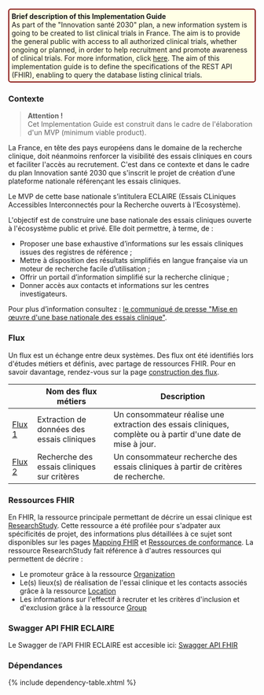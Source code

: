 <p style="padding: 5px; border-radius: 5px; border: 2px solid maroon; background: #ffffe6; max-width: 790px">
<b>Brief description of this Implementation Guide</b><br>
As part of the "Innovation santé 2030" plan, a new information system is going to be created to list clinical trials in France. The aim is to provide the general public with access to all authorized clinical trials, whether ongoing or planned, in order to help recruitment and promote awareness of clinical trials. For more information, click <a href="https://esante.gouv.fr/espace-presse/mise-en-oeuvre-dune-base-nationale-des-essais-cliniques">here</a>. The aim of this implementation guide is to define the specifications of the REST API (FHIR), enabling to query the database listing clinical trials.
</p>

### Contexte
<blockquote class="stu-note">
<p>
  <b>Attention !</b>
  <br>
 Cet Implementation Guide est construit dans le cadre de l'élaboration d'un MVP (minimum viable product).
</p>
</blockquote>
La France, en tête des pays européens dans le domaine de la recherche clinique, doit néanmoins renforcer la visibilité des essais cliniques en cours et faciliter l'accès au recrutement. C'est dans ce contexte et dans le cadre du plan Innovation santé 2030 que s'inscrit le projet de création d’une plateforme nationale référençant les essais cliniques.

Le MVP de cette base nationale s’intitulera ECLAIRE (Essais CLiniques Accessibles Interconnectés pour la Recherche ouverts à l’Ecosystème).

L'objectif est de construire une base nationale des essais cliniques ouverte à l'écosystème public et privé. 
Elle doit permettre, à terme, de :
- Proposer une base exhaustive d’informations sur les essais cliniques issues des registres de référence ;
- Mettre à disposition des résultats simplifiés en langue française via un moteur de recherche facile d’utilisation ;
- Offrir un portail d’information simplifié sur la recherche clinique ;
- Donner accès aux contacts et informations sur les centres investigateurs.

Pour plus d’information consultez : <a href="https://esante.gouv.fr/espace-presse/mise-en-oeuvre-dune-base-nationale-des-essais-cliniques">le communiqué de presse "Mise en œuvre d'une base nationale des essais clinique"</a>.

### Flux
Un flux est un échange entre deux systèmes. Des flux ont été identifiés lors d'études métiers et définis, avec partage de ressources FHIR. Pour en savoir davantage, rendez-vous sur la page  <a href="construction_des_flux.html">construction des flux</a>.

| | Nom des flux métiers  | Description |
| ----- | ----- | ----- |
| <a href="st_flux1.html">Flux 1</a> | Extraction de données des essais cliniques | Un consommateur réalise une extraction des essais cliniques, complète ou à partir d'une date de mise à jour. |
| <a href="st_flux2.html">Flux 2</a> | Recherche des essais cliniques sur critères | Un consommateur recherche des essais cliniques à partir de critères de recherche. |


### Ressources FHIR

En FHIR, la ressource principale permettant de décrire un essai clinique est <a href="https://hl7.org/fhir/R4/researchstudy.html">ResearchStudy</a>. Cette ressource a été profilée pour s'adpater aux spécificités de projet, des informations plus détaillées à ce sujet sont disponibles sur les pages <a href="mapping.html">Mapping FHIR</a> et <a href="artifacts.html">Ressources de conformance</a>. La ressource ResearchStudy fait référence à d'autres ressources qui permettent de décrire :
- Le promoteur grâce à la ressource <a href="https://hl7.org/fhir/R4/organization.html">Organization</a>
- Le(s) lieux(s) de réalisation de l'essai clinique et les contacts associés grâce à la ressource <a href="https://hl7.org/fhir/R4/location.html">Location</a>
- Les informations sur l'effectif à recruter et les critères d'inclusion et d'exclusion grâce à la ressource <a href="https://hl7.org/fhir/R4/group.html">Group</a>


<p style="text-align:center">
<object data="vueGlobale.svg" type="image/svg+xml"></object>
</p>

### Swagger API FHIR ECLAIRE

Le Swagger de l'API FHIR ECLAIRE est accesible ici:
<a href="https://eclaire-api.osc-fr1.scalingo.io/api">Swagger API FHIR</a>

### Dépendances

{% include dependency-table.xhtml %}
